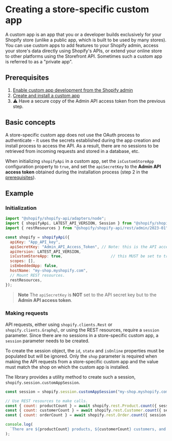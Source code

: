 # Creating a store-specific custom app

A custom app is an app that you or a developer builds exclusively for your Shopify store (unlike a public app, which is built to be used by many stores). You can use custom apps to add features to your Shopify admin, access your store's data directly using Shopify's APIs, or extend your online store to other platforms using the Storefront API. Sometimes such a custom app is referred to as a "private app".

## Prerequisites

1. [Enable custom app development from the Shopify admin](https://help.shopify.com/en/manual/apps/custom-apps#enable-custom-app-development-from-the-shopify-admin)
2. [Create and install a custom app](https://help.shopify.com/en/manual/apps/custom-apps#create-and-install-a-custom-app)
3. :warning: Have a secure copy of the Admin API access token from the previous step.

## Basic concepts

A store-specific custom app does not use the OAuth process to authenticate - it uses the secrets established during the app creation and install process to access the API.  As a result, there are no sessions to be retrieved from incoming requests and stored in a database, etc.

When initializing `shopifyApi` in a custom app, set the `isCustomStoreApp` configuration property to `true`, and set the `apiSecretKey` to the **Admin API access token** obtained during the installation process (step 2 in the [prerequisites](#prerequisites)).

## Example

### Initialization

```js
import "@shopify/shopify-api/adapters/node";
import { shopifyApi, LATEST_API_VERSION, Session } from "@shopify/shopify-api";
import { restResources } from "@shopify/shopify-api/rest/admin/2023-01";

const shopify = shopifyApi({
  apiKey: "App_API_key",
  apiSecretKey: "Admin_API_Access_Token", // Note: this is the API access token, NOT the API Secret Key
  apiVersion: LATEST_API_VERSION,
  isCustomStoreApp: true,                     // this MUST be set to true (default is false)
  scopes: [],
  isEmbeddedApp: false,
  hostName: "my-shop.myshopify.com",
  // Mount REST resources.
  restResources,
});
```

> **Note** The `apiSecretKey` is **NOT** set to the API secret key but to the **Admin API access token**.

### Making requests

API requests, either using `shopify.clients.Rest` or `shopify.clients.Graphql`, or using the REST resources, require a `session` parameter.  Since there are no sessions in a store-specific custom app, a `session` parameter needs to be created.

To create the session object, the `id`, `state` and `isOnline` properties must be populated but will be ignored.  Only the `shop` parameter is required when making the API requests from a store-specific custom app and the value must match the shop on which the custom app is installed.

The library provides a utility method to create such a session, `shopify.session.customAppSession`.

```js
const session = shopify.session.customAppSession("my-shop.myshopify.com");

// Use REST resources to make calls.
const { count: productCount } = await shopify.rest.Product.count({ session });
const { count: customerCount } = await shopify.rest.Customer.count({ session });
const { count: orderCount } = await shopify.rest.Order.count({ session });

console.log(
  `There are ${productCount} products, ${customerCount} customers, and ${orderCount} orders in the ${session.shop} store.`
);
```
